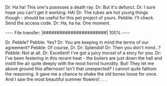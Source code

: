 Dr: Ha ha! This one's posesses a death ray.
Dr: But it's defunct.
Dr: I sure hope you can't get it working. HA!
Dr: The tubes are hot young things though - should be useful for this pet project of yours.
Pebble: I'll check. Send the access code.
Dr: Ha, ha ha. One moment.

---- File transfer: |#######################| 100% ----

Dr. Pebble?
Pebble: Yes?
Dr: You are keeping in mind the terms of our agreement?
Pebble: Of course, Dr.
Dr: Splendid!
Dr: Then you don't mind...?
Pebble: Not at all.
Dr: Excellent! I've got a juicy morsel of a story for you.
Dr: I've been festering in this recent heat - the boilers are just down the hall and instill the air quite deeply with the most horrid humidity. But! They let me above ground this afternoon! Isn't that unexpected? I cannot quite fathom the reasoning. It gave me a chance to shake the old bones loose for once. And I saw the most beautiful summer flowers! . . .
